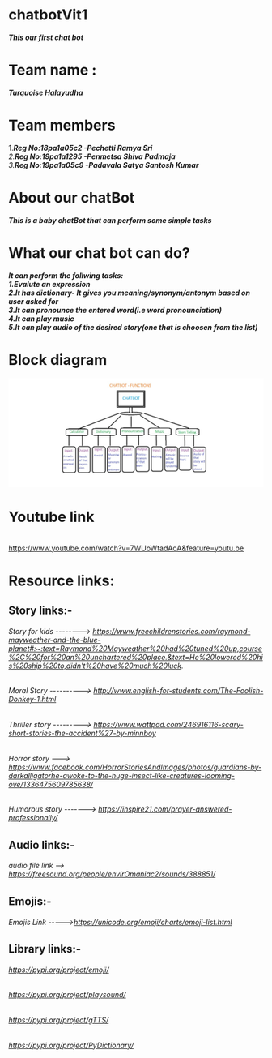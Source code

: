 # chatbotVit1
***This our first chat bot***
# Team name :
 ***Turquoise Halayudha***
# Team members
1.***Reg No:18pa1a05c2 -Pechetti Ramya Sri**<br />
2.**Reg No:19pa1a1295 -Penmetsa Shiva Padmaja**<br />
3.**Reg No:19pa1a05c9 -Padavala Satya Santosh Kumar***<br />


# About our chatBot
***This is a baby chatBot that can perform some simple tasks***<br />
# What our chat bot can do?
***It can perform the follwing tasks:<br />
1.Evalute an expression<br />
2.It has dictionary- It gives you meaning/synonym/antonym based on user asked for<br />
3.It can pronounce the entered word(i.e word pronounciation)<br />
4.It can play music<br />
5.It can play audio of the desired story(one that is choosen from the list)<br/>***

# Block diagram
![alt text](https://github.com/santosh-kumar8367/chatbotVit1/blob/main/Blockdiagram.jpeg?raw=true)
# Youtube link
<br/>https://www.youtube.com/watch?v=7WUoWtadAoA&feature=youtu.be

# Resource links: <br/>
 ## Story links:-
###### Story for kids  --------> https://www.freechildrenstories.com/raymond-mayweather-and-the-blue-planet#:~:text=Raymond%20Mayweather%20had%20tuned%20up,course%2C%20for%20an%20unchartered%20place.&text=He%20lowered%20his%20ship%20to,didn't%20have%20much%20luck.
 
 ###### Moral Story  ---------->        http://www.english-for-students.com/The-Foolish-Donkey-1.html
 
 ###### Thriller story ---------> https://www.wattpad.com/246916116-scary-short-stories-the-accident%27-by-minnboy
 
 ###### Horror story ---> https://www.facebook.com/HorrorStoriesAndImages/photos/guardians-by-darkalligatorhe-awoke-to-the-huge-insect-like-creatures-looming-ove/1336475609785638/
 
 ###### Humorous story -------> https://inspire21.com/prayer-answered-professionally/
 
 ## Audio links:-
 
 ###### audio file link --> https://freesound.org/people/envirOmaniac2/sounds/388851/
 
 ## Emojis:-
 ###### Emojis Link ----->https://unicode.org/emoji/charts/emoji-list.html
 
 ## Library links:-
 ###### https://pypi.org/project/emoji/
 
 ###### https://pypi.org/project/playsound/
 
 ###### https://pypi.org/project/gTTS/
 
 ###### https://pypi.org/project/PyDictionary/
 
